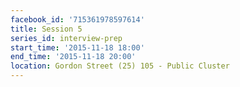 ```yaml
---
facebook_id: '715361978597614'
title: Session 5
series_id: interview-prep
start_time: '2015-11-18 18:00'
end_time: '2015-11-18 20:00'
location: Gordon Street (25) 105 - Public Cluster
---
```

